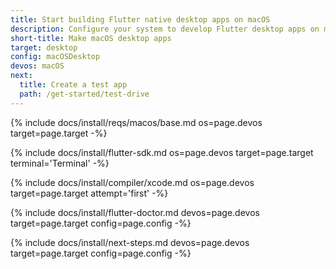 ```yaml
---
title: Start building Flutter native desktop apps on macOS
description: Configure your system to develop Flutter desktop apps on macOS.
short-title: Make macOS desktop apps
target: desktop
config: macOSDesktop
devos: macOS
next:
  title: Create a test app
  path: /get-started/test-drive
---
```


{% include docs/install/reqs/macos/base.md os=page.devos target=page.target -%}

{% include docs/install/flutter-sdk.md os=page.devos target=page.target terminal='Terminal' -%}

{% include docs/install/compiler/xcode.md os=page.devos target=page.target attempt='first' -%}

{% include docs/install/flutter-doctor.md devos=page.devos target=page.target config=page.config -%}

{% include docs/install/next-steps.md devos=page.devos target=page.target config=page.config -%}
